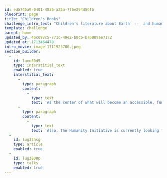 ```yaml
---
id: ed5745a9-0401-4836-a25a-7f6e294d56fb
blueprint: page
title: "Children's Books"
challenge_intro_text: "Children’s literature about Earth  --  and humanity's many challenges  --  has become increasingly popular over the last ten years. New books cover changes the planet is undergoing; the necessity of caring for it and our wildlife; human rights; sports; cultural differences; and a variety of other “non-fiction” concerns."
template: challenge
parent: home
updated_by: 46c097c5-771c-49e2-b8c6-ba6009ae7172
updated_at: 1713464470
intro_movie: image-1711923706.jpeg
section_builder:
  -
    id: lueu50d5
    type: interstitial_text
    enabled: true
    interstitial_text:
      -
        type: paragraph
        content:
          -
            type: text
            text: 'As the center of what will become an accessible, fun and instructive oasis for children, here is our collection of the best of children’s literature.  '
      -
        type: paragraph
        content:
          -
            type: text
            text: 'Also, The Humanity Initiative is currently looking for an intern to help expand this collection across the continents. Please contact peace@humanity.org if you are interested in applying. '
  -
    id: lug37hsg
    type: article
    enabled: true
  -
    id: lug3808p
    type: talks
    enabled: true
---
```

